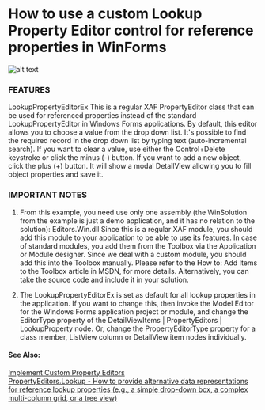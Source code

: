 # How to use a custom Lookup Property Editor control for reference properties in WinForms
![alt text](http://downloads.devexpress.com/Share/XAF/e1101.png "Logo Title Text 1")

### FEATURES
LookupPropertyEditorEx
This is a regular XAF PropertyEditor class that can be used for referenced properties instead of the standard LookupPropertyEditor in Windows Forms applications.
By default, this editor allows you to choose a value from the drop down list. It's possible to find the required record in the drop down list by typing text (auto-incremental search).
If you want to clear a value, use either the Control+Delete keystroke or click the minus (-) button.
If you want to add a new object, click the plus (+) button. It will show a modal DetailView allowing you to fill object properties and save it.

### IMPORTANT NOTES
1. From this example, you need use only one assembly (the WinSolution from the example is just a demo application, and it has no relation to the solution): Editors.Win.dll
Since this is a regular XAF module, you should add this module to your application to be able to use its features. In case of standard modules, you add them from the Toolbox via the Application or Module designer. Since we deal with a custom module, you should add this into the Toolbox manually. Please refer to the How to: Add Items to the Toolbox article in MSDN, for more details.
Alternatively, you can take the source code and include it in your solution.

2. The LookupPropertyEditorEx is set as default for all lookup properties in the application.
If you want to change this, then invoke the Model Editor for the Windows Forms application project or module, and change the EditorType property of the DetailViewItems | PropertyEditors | LookupProperty node. Or, change the PropertyEditorType property for a class member, ListView column or DetailView item nodes individually.

#### See Also:
[Implement Custom Property Editors](https://documentation.devexpress.com/eXpressAppFramework/113097/Concepts/UI-Construction/View-Items/Implement-Custom-Property-Editors)
<br>
[PropertyEditors.Lookup - How to provide alternative data representations for reference lookup properties (e.g., a simple drop-down box, a complex multi-column grid, or a tree view)](https://www.devexpress.com/Support/Center/Question/Details/S92425/propertyeditors-lookup-how-to-provide-alternative-data-representations-for-reference)


